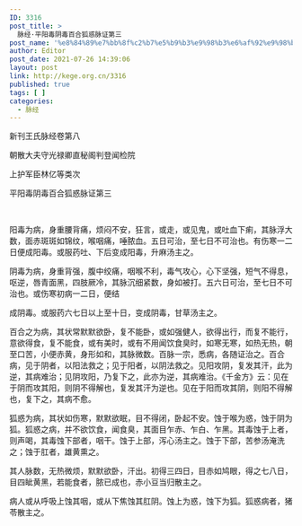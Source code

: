 ```yaml
---
ID: 3316
post_title: >
  脉经·平阳毒阴毒百合狐惑脉证第三
post_name: '%e8%84%89%e7%bb%8f%c2%b7%e5%b9%b3%e9%98%b3%e6%af%92%e9%98%b4%e6%af%92%e7%99%be%e5%90%88%e7%8b%90%e6%83%91%e8%84%89%e8%af%81%e7%ac%ac%e4%b8%89'
author: Editor
post_date: 2021-07-26 14:39:06
layout: post
link: http://kege.org.cn/3316
published: true
tags: [ ]
categories:
  - 脉经
---
```

新刊王氏脉经卷第八

朝散大夫守光禄卿直秘阁判登闻检院

上护军臣林亿等类次

平阳毒阴毒百合狐惑脉证第三

&nbsp;
<p class="content">阳毒为病，身重腰背痛，烦闷不安，狂言，或走，或见鬼，或吐血下痢，其脉浮大数，面赤斑斑如锦纹，喉咽痛，唾脓血。五日可治，至七日不可治也。有伤寒一二日便成阳毒。或服药吐、下后变成阳毒，升麻汤主之。</p>
<p class="content">阴毒为病，身重背强，腹中绞痛，咽喉不利，毒气攻心，心下坚强，短气不得息，呕逆，唇青面黑，四肢厥冷，其脉沉细紧数，身如被打。五六日可治，至七日不可治也。或伤寒初病一二日，便结</p>
<p class="content">成阴毒。或服药六七日以上至十日，变成阴毒，甘草汤主之。</p>
<p class="content">百合之为病，其状常默默欲卧，复不能卧，或如强健人，欲得出行，而复不能行，意欲得食，复不能食，或有美时，或有不用闻饮食臭时，如寒无寒，如热无热，朝至口苦，小便赤黄，身形如和，其脉微数。百脉一宗，悉病，各随证治之。百合病，见于阴者，以阳法救之；见于阳者，以阴法救之。见阳攻阴，复发其汗，此为逆，其病难治；见阴攻阳，乃复下之，此亦为逆，其病难治。<span class="emphasis_small">《千金方》云：见在于阴而攻其阳，则阴不得解也，复发其</span><span class="emphasis_small">汗为逆也。见在于阳而攻其阴，则阳不得解也，复下之，其病不愈。</span></p>
<p class="content">狐惑为病，其状如伤寒，默默欲眠，目不得闭，卧起不安。蚀于喉为惑，蚀于阴为狐。狐惑之病，并不欲饮食，闻食臭，其面目乍赤、乍白、乍黑。其毒蚀于上者，则声喝，其毒蚀下部者，咽干。蚀于上部，泻心汤主之。蚀于下部，苦参汤淹洗之；蚀于肛者，雄黄熏之。</p>
<p class="content">其人脉数，无热微烦，默默欲卧，汗出。初得三四日，目赤如鸠眼，得之七八日，目四眦黄黑，若能食者，脓已成也，赤小豆当归散主之。</p>
<p class="content">病人或从呼吸上蚀其咽，或从下焦蚀其肛阴。蚀上为惑，蚀下为狐。狐惑病者，猪苓散主之。</p>